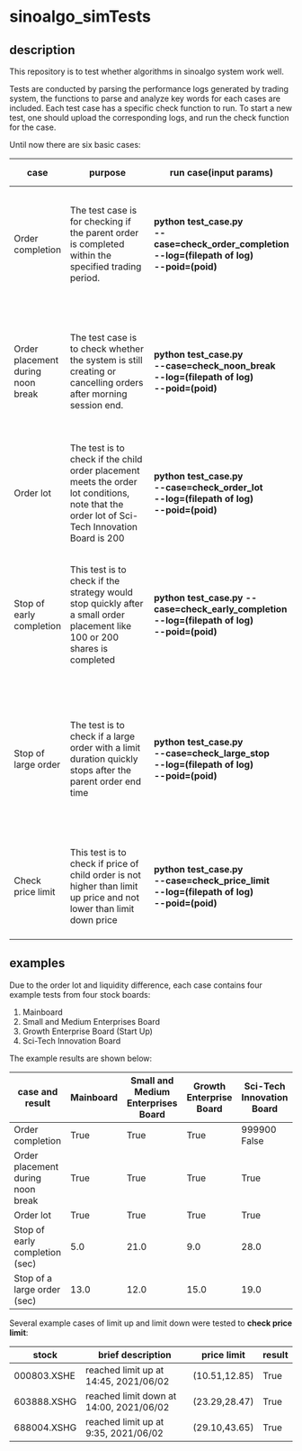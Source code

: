# sinoalgo_simTests

## description
This repository is to test whether algorithms in sinoalgo system work well. 

Tests are conducted by parsing the performance logs generated by trading system, the functions to parse and analyze key words for each cases are included. Each test case has a specific check function to run. To start a new test, one should upload the corresponding logs, and run the check function for the case.

Until now there are six basic cases:

|case|purpose|run case(input params)|expected result|failed result|eg|
|----|----|---|---|----|----|
|Order completion|<div style="width: 100pt">The test case is for checking if the parent order is completed within the specified trading period.|**python test_case.py <br>--case=check\_order\_completion <br>--log=(filepath of log) <br>--poid=(poid)**|If the parent order is completed, returns true. Note that order lot is taken into consider.|If there are remaining shares after endtime, print filled size and return false.|10000(completed order)<br>True(normal)|
|Order placement during noon break|<div style="width: 100pt">The test case is to check whether the system is still creating or cancelling orders after morning session end.|**python test_case.py <br>--case=check\_noon\_break <br>--log=(filepath of log) <br>--poid=(poid)**|If there is no order placement during noon break, return true|If any order creating or cancelling request is made during noon break, the return false.|True(normal)|
|Order lot|<div style="width: 100pt">The test is to check if the child order placement meets the order lot conditions, note that the order lot of Sci-Tech Innovation Board is 200|**python test_case.py <br>--case=check\_order\_lot <br>--log=(filepath of log) <br>--poid=(poid)**|The child order size should be 100 shares or its integer multiples(>=200 for Sci-tech stocks), return true.|If any child order size does not meet the order lot condition, return false|True(normal)|
|Stop of early completion|<div style="width: 100pt">This test is to check if the strategy would stop quickly after a small order placement like 100 or 200 shares is completed|**python test_case.py --case=check\_early\_completion <br>--log=(filepath of log) <br>--poid=(poid)**|After a small parent order is completed, the strategy for the order should stop immediately. This case returns the interval between stop time and complete time.| The interval between stop time and complete time is large even with a strong liquidity|12(time interval)|
|Stop of large order|<div style="width: 100pt">The test is to check if a large order with a limit duration quickly stops after the parent order end time|**python test_case.py <br>--case=check\_large\_stop <br>--log=(filepath of log) <br>--poid=(poid)**|When it reach the end time of a parent order which is not completed yet, the strategy should stop immediately. This case returns the time interval between stop time and end time|The interval between stop time and end time is large even with a strong liquidity|15(time interval)|
|Check price limit|This test is to check if price of child order is not higher than limit up price and not lower than limit down price|**python test_case.py <br>--case=check\_price\_limit <br>--log=(filepath of log) <br>--poid=(poid)**|The price of every child order should not exceed the price limit, a successful test returns true|If any child order has a price exceeding the price limit, returns false|True(normal)|

## examples
Due to the order lot and liquidity difference, each case contains four example tests from four stock boards: 

1. Mainboard
2. Small and Medium Enterprises Board
3. Growth Enterprise Board (Start Up)
4. Sci-Tech Innovation Board

The example results are shown below:

|case and result|Mainboard|Small and Medium Enterprises Board|Growth Enterprise Board|Sci-Tech Innovation Board|
|---|---|---|---|---|
|Order completion|True|True|True|999900<br>False|
|Order placement during noon break|True|True|True|True|
|Order lot|True|True|True|True|
|Stop of early completion (sec)|5.0|21.0|9.0|28.0|
|Stop of a large order (sec)|13.0|12.0|15.0|19.0|

Several example cases of limit up and limit down were tested to **check price limit**:

|stock|brief description|price limit|result|
|---|---|---|---|
|000803.XSHE|reached limit up at 14:45, 2021/06/02|(10.51,12.85)|True|
|603888.XSHG|reached limit down at 14:00, 2021/06/02|(23.29,28.47)|True|
|688004.XSHG|reached limit up at 9:35, 2021/06/02|(29.10,43.65)|True|
